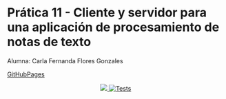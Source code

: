 # Prática 11 - Cliente y servidor para una aplicación de procesamiento de notas de texto

Alumna: Carla Fernanda Flores Gonzales

[GitHubPages](https://ull-esit-inf-dsi-2122.github.io/ull-esit-inf-dsi-21-22-prct11-async-sockets-alu0101278353/)

<p align= "center"> 
    <a href = 'https://github.com/ULL-ESIT-INF-DSI-2122/ull-esit-inf-dsi-21-22-prct11-async-sockets-alu0101278353/actions/workflows/coveralls.yml'>
    <img src= "https://github.com/ULL-ESIT-INF-DSI-2122/ull-esit-inf-dsi-21-22-prct11-async-sockets-alu0101278353/actions/workflows/coveralls.yml/badge.svg?branch=master"> 
    </a>
    <a href = "https://github.com/ULL-ESIT-INF-DSI-2122/ull-esit-inf-dsi-21-22-prct11-async-sockets-alu0101278353/actions/workflows/node.js.yml">
    <img alt="Tests" src='https://github.com/ULL-ESIT-INF-DSI-2122/ull-esit-inf-dsi-21-22-prct11-async-sockets-alu0101278353/actions/workflows/node.js.yml/badge.svg?branch=master'>
    </a> 
</p>
